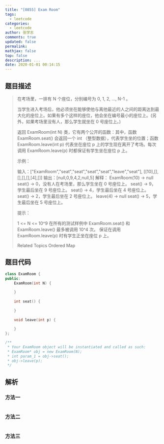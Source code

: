 ```yaml
---
title: "[0855] Exam Room"
tags:
  - leetcode
categories:
  - leetcode
author: 张学志
comments: true
updated: false
permalink:
mathjax: false
top: false
description: ...
date: 2020-01-01 00:14:15
---
```


## 题目描述

> 在考场里，一排有 N 个座位，分别编号为 0, 1, 2, ..., N-1 。 
> 
> 当学生进入考场后，他必须坐在能够使他与离他最近的人之间的距离达到最大化的座位上。如果有多个这样的座位，他会坐在编号最小的座位上。(另外，如果考场里没有人，那么学生就坐在 0 号座位上。) 
> 
> 返回 ExamRoom(int N) 类，它有两个公开的函数：其中，函数 ExamRoom.seat() 会返回一个 int （整型数据），代表学生坐的位置；函数 ExamRoom.leave(int p) 代表坐在座位 p 上的学生现在离开了考场。每次调用 ExamRoom.leave(p) 时都保证有学生坐在座位 p 上。 
> 
> 
> 
> 示例： 
> 
> 输入：["ExamRoom","seat","seat","seat","seat","leave","seat"], [[10],[],[],[],[],[4],[]]
> 输出：[null,0,9,4,2,null,5]
> 解释：
> ExamRoom(10) -> null
> seat() -> 0，没有人在考场里，那么学生坐在 0 号座位上。
> seat() -> 9，学生最后坐在 9 号座位上。
> seat() -> 4，学生最后坐在 4 号座位上。
> seat() -> 2，学生最后坐在 2 号座位上。
> leave(4) -> null
> seat() -> 5，学生最后坐在 5 号座位上。
> 
> 
> 
> 
> 提示： 
> 
> 
> 1 <= N <= 10^9 
> 在所有的测试样例中 ExamRoom.seat() 和 ExamRoom.leave() 最多被调用 10^4 次。 
> 保证在调用 ExamRoom.leave(p) 时有学生正坐在座位 p 上。 
> 
> Related Topics Ordered Map

## 题目代码

```cpp
class ExamRoom {
public:
    ExamRoom(int N) {
        
    }
    
    int seat() {
        
    }
    
    void leave(int p) {
        
    }
};

/**
 * Your ExamRoom object will be instantiated and called as such:
 * ExamRoom* obj = new ExamRoom(N);
 * int param_1 = obj->seat();
 * obj->leave(p);
 */
```

## 解析

### 方法一

```cpp

```

### 方法二

```cpp

```

### 方法三

```cpp

```

